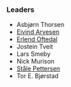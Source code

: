 ### Leaders

* Asbjørn Thorsen
* [Eivind Arvesen](mailto:eivind.arvesen@owasp.org)
* [Erlend Oftedal](mailto:erlend.oftedal@owasp.org)
* Jostein Tveit
* Lars Smeby
* Nick Murison
* [Ståle Pettersen](mailto:stale.pettersen@owasp.org)
* Tor E. Bjørstad
